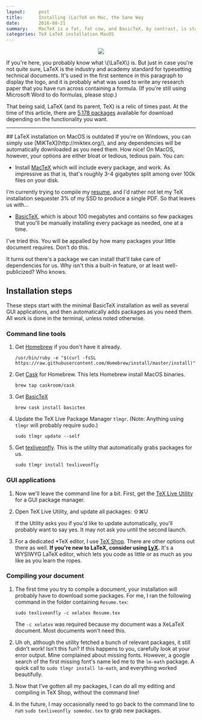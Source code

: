 ```yaml
---
layout:     post
title:      Installing (La)TeX on Mac, the Sane Way
date:       2016-08-21
summary:    MacTeX is a fat, fat cow, and BasicTeX, by contrast, is starved.  Here's how to get LaTeX up and running with automatic dependency installation on MacOS.
categories: TeX LaTeX installation MacOS
---
```

<center><img src="https://upload.wikimedia.org/wikipedia/commons/thumb/9/92/LaTeX_logo.svg/200px-LaTeX_logo.svg.png"></center>

If you're here, you probably know what \\(\LaTeX\\) is.  But just in case you're not quite sure, LaTeX is the industry and academy standard for typesetting technical documents.  It's used in the first sentence in this paragraph to display the logo, and it is probably what was used to write any research paper that you have run across containing a formula.  (If you're still using Microsoft Word to do formulas, please stop.)

That being said, LaTeX (and its parent, TeX) is a relic of times past.  At the time of this article, there are [5,178 packages](https://www.ctan.org/) available for download depending on the functionality you want.

<hr>
## LaTeX installation on MacOS is outdated
If you're on Windows, you can simply use [MiKTeX](http://miktex.org/), and any dependencies will be automatically downloaded as you need them.  How nice! On MacOS, however, your options are either bloat or tedious, tedious pain.  You can:

* Install [MacTeX](https://tug.org/mactex/mactex-download.html) which will include every package, and work.  As impressive as that is, that's roughly 3-4 gigabytes split among over 100k files on your disk.

I'm currently trying to compile my [resume](http://www.github.com/ryan-holben/resume), and I'd rather not let my TeX installation sequester 3% of my SSD to produce a single PDF.  So that leaves us with...

* [BasicTeX](https://tug.org/mactex/morepackages.html), which is about 100 megabytes and contains so few packages that you'll be manually installing every package as needed, one at a time.

I've tried this.  You will be appalled by how many packages your little document requires.  Don't do this.

It turns out there's a package we can install that'll take care of dependencies for us.  Why isn't this a built-in feature, or at least well-publicized?  Who knows.

## Installation steps

These steps start with the minimal BasicTeX installation as well as several GUI applications, and then automatically adds packages as you need them.  All work is done in the terminal, unless noted otherwise.


### Command line tools

1. Get [Homebrew](http://brew.sh/) if you don't have it already.

    `/usr/bin/ruby -e "$(curl -fsSL https://raw.githubusercontent.com/Homebrew/install/master/install)"`

1. Get [Cask](https://caskroom.github.io/) for Homebrew.  This lets Homebrew install MacOS binaries.

    `brew tap caskroom/cask`

1. Get [BasicTeX](http://macappstore.org/basictex/)

    `brew cask install basictex`

1. Update the TeX Live Package Manager `tlmgr`.  (Note: Anything using `tlmgr` will probably require sudo.)

    `sudo tlmgr update --self`

1. Get [texliveonfly](https://www.ctan.org/pkg/texliveonfly).  This is the utility that automatically grabs packages for us.

    `sudo tlmgr install texliveonfly`

### GUI applications

1. Now we'll leave the command line for a bit.  First, get the [TeX Live Utility](http://amaxwell.github.io/tlutility/) for a GUI package manager.

1. Open TeX Live Utility, and update all packages: ⇧⌘U

    If the Utility asks you if you'd like to update automatically, you'll probably want to say yes.  It may not ask you until the second launch.

1. For a dedicated *TeX editor, I use [TeX Shop](http://pages.uoregon.edu/koch/texshop/obtaining.html).  There are other options out there as well.  __If you're new to LaTeX, consider using [LyX](https://www.lyx.org/).__  It's a WYSIWYG LaTeX editor, which lets you code as little or as much as you like as you learn the ropes.

### Compiling your document

1. The first time you try to compile a document, your installation will probably have to download some packages.  For me, I ran the following command in the folder containing `Resume.tex`:

    `sudo texliveonfly -c xelatex Resume.tex`

    The `-c xelatex` was required because my document was a XeLaTeX document.  Most documents won't need this.

1. Uh oh, although the utility fetched a bunch of relevant packages, it still didn't work!  Isn't this fun?  If this happens to you, carefully look at your error output.  Mine complained about missing fonts.  However, a google search of the first missing font's name led me to the `lm-math` package.  A quick call to `sudo tlmgr install lm-math`, and everything worked beautifully.

1. Now that I've gotten all my packages, I can do all my editing and compiling in TeX Shop, without the command line!

1. In the future, I may occasionally need to go back to the command line to run `sudo texliveonfly somedoc.tex` to grab new packages.
